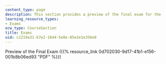 ```yaml
---
content_type: page
description: This section provides a preview of the final exam for the course.
learning_resource_types:
- Exams
ocw_type: CourseSection
title: Exams
uid: c2219a31-b7e2-1644-5e0e-85e2e1e356e9
---
```


Preview of the Final Exam ({{% resource_link 0d702030-9d17-41b1-e156-001b8b06ed93 "PDF" %}})